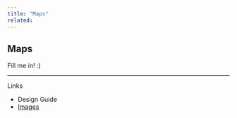 ```yaml
---
title: "Maps"
related:
---
```


## Maps

Fill me in! :)

---

Links

- Design Guide
- [Images](#images "Images")
